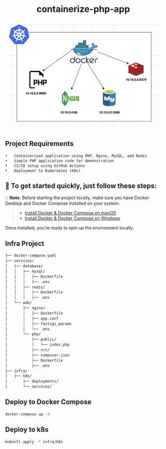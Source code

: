 <div align="center">

# containerize-php-app

</div>

<img src="./images/shema.png" alt="php mysql redis nginx docker k8s" />

## Project Requirements
	•	Containerized application using PHP, Nginx, MySQL, and Redis
	•	Simple PHP application code for demonstration
	•	CI/CD setup using GitHub Actions
	•	Deployment to Kubernetes (K8s)

## 🚀 To get started quickly, just follow these steps:
💡 **Note**: Before starting the project locally, make sure you have Docker Desktop and Docker Compose installed on your system.

> - [Install Docker & Docker Compose on macOS](https://docs.docker.com/desktop/install/mac-install/)
> - [Install Docker & Docker Compose on Windows](https://docs.docker.com/desktop/install/windows-install/)

Once installed, you’re ready to spin up the environment locally.



## Infra Project

```sh
├── docker-compose.yaml
├── services/
│   ├── database/
│   │   ├── mysql/
│   │   │   ├── Dockerfile
│   │   │   ├── .env
│   │   ├── redis/
│   │   │   ├── Dockerfile
│   │   │   ├── .env
│   └── web/
│       ├── nginx/
│       │   ├── Dockerfile
│       │   ├── app.conf
│       │   ├── fastcgi_params
│       │   └── .env
│       └── php/
│           ├── public/
│           │   └── index.php
│           ├── src/
│           ├── composer.json
│           ├── Dockerfile
│           ├── .env
├── infra/
│   ├── k8s/
│       ├── deployments/
│       └── services/
```

## Deploy to Docker Compose

```sh
docker-compose up -d
```

## Deploy to k8s
```sh
kubectl apply -f infra/k8s
```


